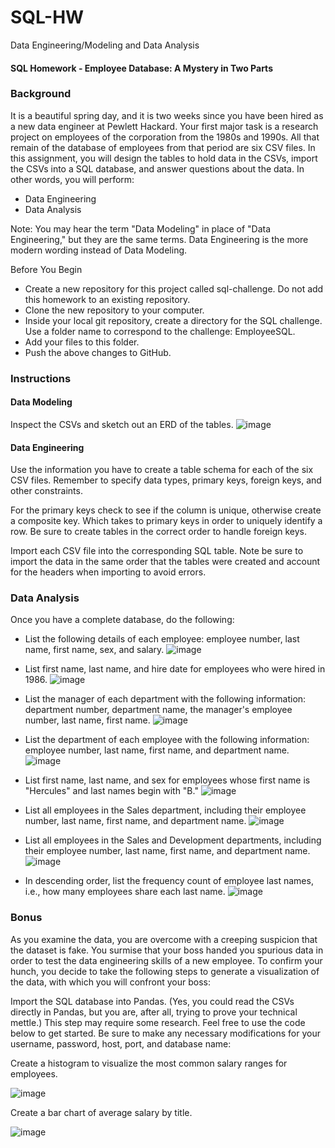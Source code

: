 # SQL-HW
Data Engineering/Modeling and Data Analysis

#### SQL Homework - Employee Database: A Mystery in Two Parts


### Background
It is a beautiful spring day, and it is two weeks since you have been hired as a new data engineer at Pewlett Hackard. Your first major task is a research project on employees of the corporation from the 1980s and 1990s. All that remain of the database of employees from that period are six CSV files.
In this assignment, you will design the tables to hold data in the CSVs, import the CSVs into a SQL database, and answer questions about the data. In other words, you will perform:

* Data Engineering
* Data Analysis

Note: You may hear the term "Data Modeling" in place of "Data Engineering," but they are the same terms. Data Engineering is the more modern wording instead of Data Modeling.

Before You Begin

* Create a new repository for this project called sql-challenge. Do not add this homework to an existing repository.
* Clone the new repository to your computer.
* Inside your local git repository, create a directory for the SQL challenge. Use a folder name to correspond to the challenge: EmployeeSQL.
* Add your files to this folder.
* Push the above changes to GitHub.

### Instructions

#### Data Modeling
Inspect the CSVs and sketch out an ERD of the tables. 
![image](https://user-images.githubusercontent.com/61367502/117902005-2a533e80-b292-11eb-89ca-6a826bbde347.png)

#### Data Engineering


Use the information you have to create a table schema for each of the six CSV files. Remember to specify data types, primary keys, foreign keys, and other constraints.

For the primary keys check to see if the column is unique, otherwise create a composite key. Which takes to primary keys in order to uniquely identify a row.
Be sure to create tables in the correct order to handle foreign keys.



Import each CSV file into the corresponding SQL table. Note be sure to import the data in the same order that the tables were created and account for the headers when importing to avoid errors.



### Data Analysis
Once you have a complete database, do the following:


* List the following details of each employee: employee number, last name, first name, sex, and salary.
![image](https://user-images.githubusercontent.com/61367502/117907344-41972980-b29c-11eb-9199-b864e2bb5894.png)


* List first name, last name, and hire date for employees who were hired in 1986.
![image](https://user-images.githubusercontent.com/61367502/117907369-4d82eb80-b29c-11eb-9ff8-dfa30713cf89.png)


* List the manager of each department with the following information: department number, department name, the manager's employee number, last name, first name.
![image](https://user-images.githubusercontent.com/61367502/117907386-5378cc80-b29c-11eb-882d-85c9099940e6.png)


* List the department of each employee with the following information: employee number, last name, first name, and department name.
![image](https://user-images.githubusercontent.com/61367502/117907395-5b387100-b29c-11eb-9063-04a2e0b95361.png)


* List first name, last name, and sex for employees whose first name is "Hercules" and last names begin with "B."
![image](https://user-images.githubusercontent.com/61367502/117907406-625f7f00-b29c-11eb-9372-c23b69362abf.png)


* List all employees in the Sales department, including their employee number, last name, first name, and department name.
![image](https://user-images.githubusercontent.com/61367502/117907419-68556000-b29c-11eb-9fc5-956699324edc.png)


* List all employees in the Sales and Development departments, including their employee number, last name, first name, and department name.
![image](https://user-images.githubusercontent.com/61367502/117907432-6e4b4100-b29c-11eb-956c-ba72e68855cf.png)


* In descending order, list the frequency count of employee last names, i.e., how many employees share each last name.
![image](https://user-images.githubusercontent.com/61367502/117907451-75724f00-b29c-11eb-88e3-2a3bf41b2378.png)



### Bonus 
As you examine the data, you are overcome with a creeping suspicion that the dataset is fake. You surmise that your boss handed you spurious data in order to test the data engineering skills of a new employee. To confirm your hunch, you decide to take the following steps to generate a visualization of the data, with which you will confront your boss:


Import the SQL database into Pandas. (Yes, you could read the CSVs directly in Pandas, but you are, after all, trying to prove your technical mettle.) This step may require some research. Feel free to use the code below to get started. Be sure to make any necessary modifications for your username, password, host, port, and database name:

Create a histogram to visualize the most common salary ranges for employees.


![image](https://user-images.githubusercontent.com/61367502/117908016-6344e080-b29d-11eb-95ed-cefea2b5e2d1.png)


Create a bar chart of average salary by title.


![image](https://user-images.githubusercontent.com/61367502/117908040-6c35b200-b29d-11eb-97cf-eef55d6d3930.png)






